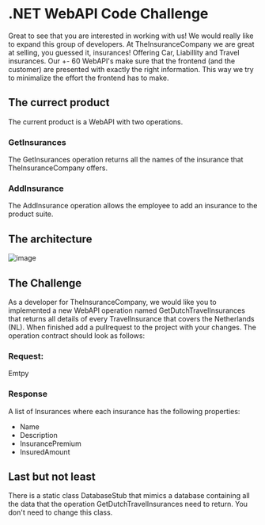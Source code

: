 # .NET WebAPI Code Challenge
Great to see that you are interested in working with us! We would really like to expand this group of developers. At TheInsuranceCompany we are great at selling, you guessed it, insurances! Offering Car, Liabillity and Travel insurances. Our +- 60 WebAPI's make sure that the frontend (and the customer) are presented with exactly the right information. This way we try to minimalize the effort the frontend has to make. 

## The currect product
The current product is a WebAPI with two operations. 

### GetInsurances
The GetInsurances operation returns all the names of the insurance that TheInsuranceCompany offers.

### AddInsurance
The AddInsurance operation allows the employee to add an insurance to the product suite. 

## The architecture
![image](https://github.com/GJBos/TheInsuranceCompany/assets/12369592/c7302c61-ee51-4ad3-b271-11222faf059b)


## The Challenge
As a developer for TheInsuranceCompany, we would like you to implemented a new WebAPI operation named GetDutchTravelInsurances that returns all details of every TravelInsurance that covers the Netherlands (NL). When finished add a pullrequest to the project with your changes. The operation contract should look as follows:

### Request:
Emtpy

### Response
A list of Insurances where each insurance has the following properties:
- Name
- Description
- InsurancePremium
- InsuredAmount

## Last but not least
There is a static class DatabaseStub that mimics a database containing all the data that the operation GetDutchTravelInsurances need to return. You don't need to change this class.
